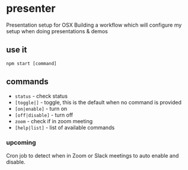 # presenter

Presentation setup for OSX
Building a workflow which will configure my setup when doing presentations & demos

## use it

`npm start [command]`

## commands

- `status` - check status
- `[toggle|]` - toggle, this is the default when no command is provided
- `[on|enable]` - turn on
- `[off|disable]` - turn off
- `zoom` - check if in zoom meeting
- `[help|list]` - list of available commands

### upcoming

Cron job to detect when in Zoom or Slack meetings to auto enable and disable.
